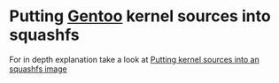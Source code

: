 # Putting [Gentoo](https://www.gentoo.org/) kernel sources into squashfs

For in depth explanation take a look at [Putting kernel sources into an squashfs image](https://www.brunsware.de/blog/kernel-sources-squashfs)
